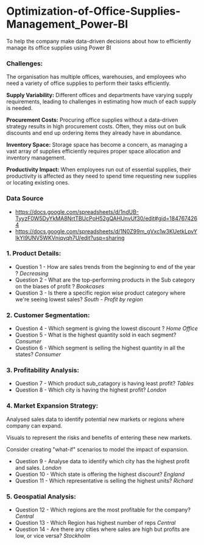 # Optimization-of-Office-Supplies-Management_Power-BI
To help the company make data-driven decisions about how to efficiently manage its office supplies using Power BI

### Challenges:
The organisation has multiple offices, warehouses, and employees who need a variety of office supplies to perform their tasks efficiently.

**Supply Variability:** Different offices and departments have varying supply requirements, leading to challenges in estimating how much of each supply is needed.

**Procurement Costs:** Procuring office supplies without a data-driven strategy results in high procurement costs. Often, they miss out on bulk discounts and end up
                       ordering items they already have in abundance.

**Inventory Space:** Storage space has become a concern, as managing a vast array of supplies efficiently requires proper space allocation and inventory management.

**Productivity Impact:** When employees run out of essential supplies, their productivity is affected as they need to spend time requesting new supplies or locating 
                         existing ones.

### Data Source
- https://docs.google.com/spreadsheets/d/1ndUB-TyyzF0W5DyYkMA8NrtTBUcPoH52gQAHUnvUf30/edit#gid=1847674264
- https://docs.google.com/spreadsheets/d/1N0Z99m_gVxc1w3KUetkLpvYlkYI9UNV5WKVniqvqh7U/edit?usp=sharing

### 1. Product Details:
- Question 1 -  How are sales trends from the beginning to end of the year ?
*Decreasing*
- Question 2 - What are the top-performing products in the Sub category on the biases of profit ?
*Bookcases*
- Question 3 - Is there a specific region wise product category where we're seeing lowest sales?
*South - Profit by region*

### 2. Customer Segmentation:
- Question 4 - Which segment is giving the lowest discount ?
*Home Office*
- Question 5 - What is the highest quantity sold in each segment?
*Consumer*
- Question 6 - Which segment is selling the highest quantity in all the states?
*Consumer*

### 3. Profitability Analysis:
- Question 7 - Which product sub_catagory is having least profit?
*Tables*
- Question 8 - Which city is having the highest profit?
*London*

### 4. Market Expansion Strategy:
Analysed sales data to identify potential new markets or regions where company can expand.

Visuals to represent the risks and benefits of entering these new markets.

Consider creating "what-if" scenarios to model the impact of expansion.

- Question 9 - Analyse data to identify which city has the highest profit and sales.
*London*
- Question 10 - Which state is offering the highest discount?
*England*
- Question 11 - Which representative is selling the highest units?
*Richard*

### 5. Geospatial Analysis:
- Question 12 - Which regions are the most profitable for the company?
*Central*
- Question 13 - Which Region has highest number of reps
*Central*
- Question 14 - Are there any cities where sales are high but profits are low, or vice versa?
*Stockholm*
